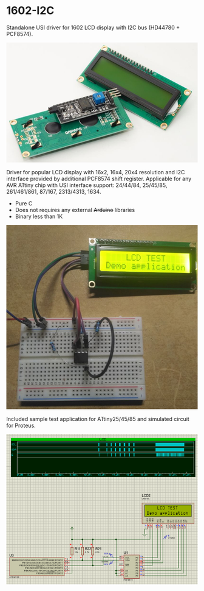 # 1602-I2C
Standalone USI driver for 1602 LCD display with I2C bus (HD44780 + PCF8574).

![LCD photo](https://github.com/Quwy/1602-I2C/blob/main/images/LCD_photo.jpg?raw=true)

Driver for popular LCD display with 16x2, 16x4, 20x4 resolution and I2C interface provided by additional PCF8574 shift register.
Applicable for any AVR ATtiny chip with USI interface support: 24/44/84, 25/45/85, 261/461/861, 87/167, 2313/4313, 1634.

* Pure C
* Does not requires any external ~~Arduino~~ libraries
* Binary less than 1K

![Demo circuit live photo](https://github.com/Quwy/1602-I2C/blob/main/images/LCD_demo.jpg?raw=true)

Included sample test application for ATtiny25/45/85 and simulated circuit for Proteus.

![Proteus simulation screenshot](https://github.com/Quwy/1602-I2C/blob/main/images/LCD_proteus.png?raw=true)
